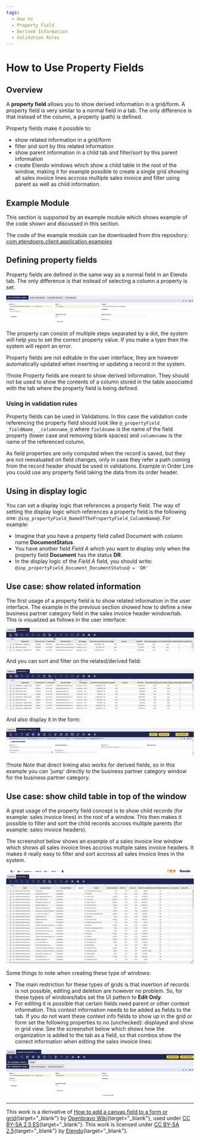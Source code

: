```yaml
---
tags:
  - How to
  - Property Field
  - Derived Information
  - Validation Rules
--- 
```


#  How to Use Property Fields

##  Overview

A **property field** allows you to show derived information in a grid/form. A property field is very similar to a normal field in a tab. The only difference is that instead of the column, a property (path) is defined.

Property fields make it possible to:

  * show related information in a grid/form 
  * filter and sort by this related information 
  * show parent information in a child tab and filter/sort by this parent information 
  * create Etendo windows which show a child table in the root of the window, making it for example possible to create a single grid showing all sales invoice lines accross multiple sales invoice and filter using parent as well as child information. 

##  Example Module

This section is supported by an example module which shows example of the code shown and discussed in this section.

The code of the example module can be downloaded from this repository: [com.etendoerp.client.application.examples](https://github.com/etendosoftware/com.etendoerp.client.application.examples)

##  Defining property fields

Property fields are defined in the same way as a normal field in an Etendo tab. The only difference is that instead of selecting a column a property is set.

![](../../../assets/developer-guide/etendo-classic/how-to-guides/How_to_use_property_fields-1.png)
  
The property can consist of multiple steps separated by a dot, the system will help you to set the correct property value. If you make a typo then the system will report an error.

Property fields are not editable in the user interface, they are however automatically updated when inserting or updating a record in the system.

!!!note
      Property fields are meant to show derived information. They should not be used to show the contents of a column stored in the table associated with the tab where the property field is being defined.  

  
###  Using in validation rules

Property fields can be used in  Validations. In this case the validation code referencing the property field should look like `@_propertyField_ _fieldName_ _columnname_@` where `fieldname` is the name of the field property (lower case and removing blank spaces) and `columnname` is the name of the referenced column.

As field properties are only computed when the record is saved, but they are not reevaluated on field changes, only in case they refer a path coming from the record header should be used in validations. Example in Order Line you could use any property field taking the data from its order header.

##  Using in display logic

You can set a display logic that references a property field. The way of setting the display logic which references a property field is the following one: `@inp_propertyField_NameOfThePropertyField_ColumnName@`. For example:

  * Imagine that you have a property field called Document with column name **DocumentStatus**. 
  * You have another field *Field A* which you want to display only when the property field **Document** has the status **DR**. 
  * In the display logic of the *Field A* field, you should write: `@inp_propertyField_Document_DocumentStatus@ = 'DR'`

##  Use case: show related information

The first usage of a property field is to show related information in the user interface. The example in the previous section showed how to define a new business partner category field in the sales invoice header window/tab. This is visualized as follows in the user interface:

![](../../../assets/developer-guide/etendo-classic/how-to-guides/How_to_use_property_fields-2.png)

And you can sort and filter on the related/derived field:

![](../../../assets/developer-guide/etendo-classic/how-to-guides/How_to_use_property_fields-3.png)

And also display it in the form:

![](../../../assets/developer-guide/etendo-classic/how-to-guides/How_to_use_property_fields-4.png)

!!!note
      Note that direct linking also works for derived fields, so in this example you can 'jump' directly to the business partner category window for the business partner category.

##  Use case: show child table in top of the window

A great usage of the property field concept is to show child records (for example: sales invoice lines) in the root of a window. This then makes it possible to filter and sort the child records accross multiple parents (for example: sales invoice headers).

The screenshot below shows an example of a sales invoice line window which shows all sales invoice lines accross multiple sales invoice headers. It makes it really easy to filter and sort accross all sales invoice lines in the system.

![](../../../assets/developer-guide/etendo-classic/how-to-guides/How_to_use_property_fields-5.png)
  
Some things to note when creating these type of windows:

  * The main restriction for these types of grids is that insertion of records is not possible, editing and deletion are however no problem. So, for these types of windows/tabs set the UI pattern to **Edit Only**. 
  * For editing it is possible that certain fields need parent or other context information. This context information needs to be added as fields to the tab. If you do not want these context info fields to show up in the grid or form set the following properties to no (unchecked): displayed and show in grid view. 
  See the screenshot below which shows how the organization is added to the tab as a field, so that combos show the correct information when editing the sales invoice lines:

![](../../../assets/developer-guide/etendo-classic/how-to-guides/How_to_use_property_fields-6.png)

---

This work is a derivative of [How to add a canvas field to a form or grid](http://wiki.openbravo.com/wiki/How_to_use_property_fields){target="\_blank"} by [Openbravo Wiki](http://wiki.openbravo.com/wiki/Welcome_to_Openbravo){target="\_blank"}, used under [CC BY-SA 2.5 ES](https://creativecommons.org/licenses/by-sa/2.5/es/){target="\_blank"}. This work is licensed under [CC BY-SA 2.5](https://creativecommons.org/licenses/by-sa/2.5/){target="\_blank"} by [Etendo](https://etendo.software){target="\_blank"}.